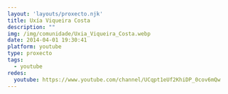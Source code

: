 ```yaml
---
layout: 'layouts/proxecto.njk'
title: Uxía Viqueira Costa
description: ""
img: /img/comunidade/Uxia_Viqueira_Costa.webp
date: 2014-04-01 19:30:41
platform: youtube
type: proxecto
tags:
  - youtube
redes:
  youtube: https://www.youtube.com/channel/UCqpt1eUf2KhiDP_0cov6mQw
---
```

